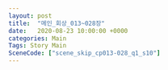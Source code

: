 ```yaml
---
layout: post
title:  "메인_회상_013~028장"
date:   2020-08-23 10:00:00 +0000
categories: Main
Tags: Story Main
SceneCode: ["scene_skip_cp013-028_q1_s10"]
---
```

